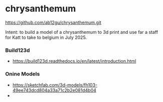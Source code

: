 # chrysanthemum

https://github.com/ab12gu/chrysanthemum.git


Intent: to build a model of a chrysanthemum to 3d print and use far a staff for Katt to take to belgium in July 2025. 

### Build123d
- https://build123d.readthedocs.io/en/latest/introduction.html

### Onine Models

- https://sketchfab.com/3d-models/fh103-49ee743dcd804a33a71c2b2e081d4b04
- 
